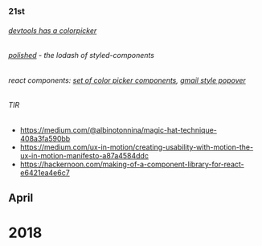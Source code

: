 ### 21st 

###### [devtools has a colorpicker](https://twitter.com/danztweet/status/987602024597409797)

###### [polished](https://polished.js.org/) - the lodash of styled-components 

###### react components: [set of color picker components](https://github.com/casesandberg/react-color/), [gmail style popover](https://github.com/sasha240100/react-rectangle-popup-menu)

###### TIR
- https://medium.com/@albinotonnina/magic-hat-technique-408a3fa590bb  
- https://medium.com/ux-in-motion/creating-usability-with-motion-the-ux-in-motion-manifesto-a87a4584ddc
- https://hackernoon.com/making-of-a-component-library-for-react-e6421ea4e6c7


## April

# 2018
